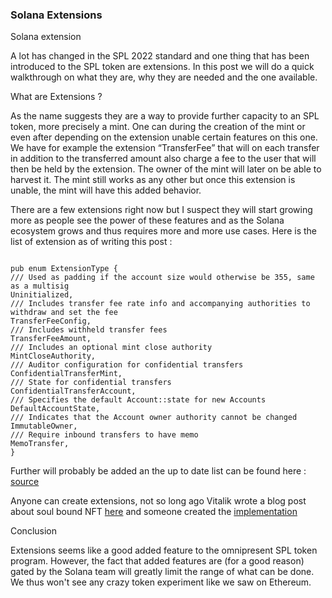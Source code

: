 ### Solana Extensions

Solana extension


A lot has changed in the SPL 2022 standard and one thing that has been introduced to the SPL token are extensions. In this post we will do a quick walkthrough on what they are, why they are needed and the one available.

What are Extensions ?

As the name suggests they are a way to provide further capacity to an SPL token, more precisely a mint. One can during the creation of the mint or even after depending on the extension unable certain features on this one.
We have for example the extension “TransferFee” that will on each transfer in addition to the transferred amount also charge a fee to the user that will then be held by the extension. The owner of the mint will later on be able to harvest it.  The mint still works as any other but once this extension is unable, the mint will have this added behavior.

There are a few extensions right now but I suspect they will start growing more as people see the power of these features and as the Solana ecosystem grows and thus requires more and more use cases.
Here is the list of extension as of writing this post :

<pre><code>
pub enum ExtensionType {
/// Used as padding if the account size would otherwise be 355, same as a multisig
Uninitialized,
/// Includes transfer fee rate info and accompanying authorities to withdraw and set the fee
TransferFeeConfig,
/// Includes withheld transfer fees
TransferFeeAmount,
/// Includes an optional mint close authority
MintCloseAuthority,
/// Auditor configuration for confidential transfers
ConfidentialTransferMint,
/// State for confidential transfers
ConfidentialTransferAccount,
/// Specifies the default Account::state for new Accounts
DefaultAccountState,
/// Indicates that the Account owner authority cannot be changed
ImmutableOwner,
/// Require inbound transfers to have memo
MemoTransfer,
}
</code></pre>

Further will probably be added an the up to date list can be found here : [source](https://github.com/solana-labs/solana-program-library/blob/master/token/program-2022/src/extension/mod.rs#L583)

Anyone can create extensions, not so long ago Vitalik wrote a blog post about soul bound NFT [here](https://vitalik.ca/general/2022/01/26/soulbound.html) and someone created the [implementation](https://github.com/solana-labs/solana-program-library/pull/2912)

Conclusion

Extensions seems like a good added feature to the omnipresent SPL token program. However, the fact that added features are (for a good reason) gated by the Solana team will greatly limit the range of what can be done.
We thus won't see any crazy token experiment like we saw on Ethereum. 